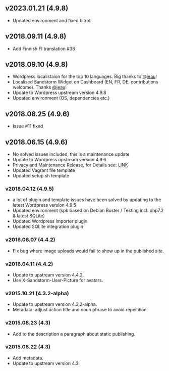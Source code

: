 ## v2023.01.21 (4.9.8)
- Updated environment and fixed bitrot
## v2018.09.11 (4.9.8)
- Add Finnish FI translation #36
## v2018.09.10 (4.9.8)
- Wordpress localistaion for the top 10 languages. Big thanks to [@jeau](https://github.com/jeau)!
- Localised Sandstorm Widget on Dashboard (EN, FR, DE, contributions welcome). Thanks [@jeau](https://github.com/jeau)!
- Update to Wordpress upstream version 4.9.8
- Updated environment (OS, dependencies etc.)
## v2018.06.25 (4.9.6)
- Issue #11 fixed
## v2018.06.15 (4.9.6)
- No solved issues included, this is a maintenance update
- Update to Wordpress upstream version 4.9.6
- Privacy and Maintenance Release, for Details see: [LINK](https://wordpress.org/news/2018/05/wordpress-4-9-6-privacy-and-maintenance-release/)
- Updated Vagrant file template
- Updated setup.sh template
### v2018.04.12 (4.9.5)
- a lot of plugin and template issues have been solved by updating to the latest Wordpress version 4.9.5
- Updated environment (spk based on Debian Buster / Testing incl. php7.2 & latest SQLite)
- Updated Wordpress importer plugin
- Updated SQLite integration plugin
### v2016.06.07 (4.4.2)
- Fix bug where image uploads would fail to show up in the published site.
### v2016.04.11 (4.4.2)
- Update to upstream version 4.4.2.
- Use X-Sandstorm-User-Picture for avatars.
### v2015.10.21 (4.3.2-alpha)
- Update to upstream version 4.3.2-alpha.
- Metadata: adjust action title and noun phrase to avoid repeitition.
### v2015.08.23 (4.3)
- Add to the description a paragraph about static publishing.
### v2015.08.22 (4.3)
- Add metadata.
- Update to upstream version 4.3.
